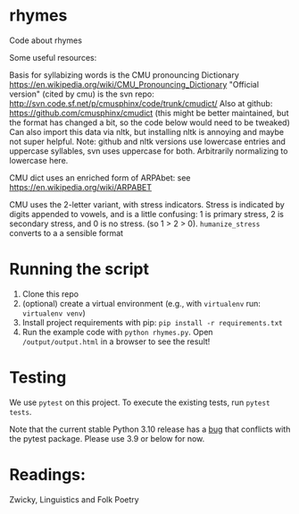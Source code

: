 # rhymes
Code about rhymes

Some useful resources:

Basis for syllabizing words is the CMU pronouncing Dictionary
https://en.wikipedia.org/wiki/CMU_Pronouncing_Dictionary
"Official version" (cited by cmu) is the svn repo:
http://svn.code.sf.net/p/cmusphinx/code/trunk/cmudict/
Also at github: https://github.com/cmusphinx/cmudict (this might be better
maintained, but the format has changed a bit, so the code below would need
to be tweaked)
Can also import this data via nltk, but installing nltk is annoying and
maybe not super helpful.
Note: github and nltk versions use lowercase entries and uppercase syllables,
svn uses uppercase for both. Arbitrarily normalizing to lowercase here.

CMU dict uses an enriched form of ARPAbet:
see https://en.wikipedia.org/wiki/ARPABET

CMU uses the 2-letter variant, with stress indicators. Stress is indicated by
digits appended to vowels, and is a little confusing: 1 is primary stress,
2 is secondary stress, and 0 is no stress. (so 1 > 2 > 0).
`humanize_stress` converts to a a sensible format

# Running the script #

1. Clone this repo
2. (optional) create a virtual environment (e.g., with `virtualenv` run: `virtualenv venv`)
3. Install project requirements with pip: `pip install -r requirements.txt`
4. Run the example code with `python rhymes.py`. Open `/output/output.html` in a browser to see the result!


# Testing #

We use `pytest` on this project. To execute the existing tests, run `pytest tests`. 

Note that the current stable Python 3.10 release has a [bug](https://github.com/pytest-dev/pytest/issues/8546) that conflicts with the pytest package. Please use 3.9 or below for now.


# Readings: #

Zwicky, Linguistics and Folk Poetry


